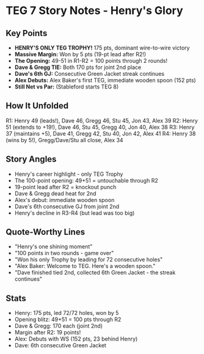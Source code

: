 # TEG 7 Story Notes - Henry's Glory

## Key Points
- **HENRY'S ONLY TEG TROPHY!** 175 pts, dominant wire-to-wire victory
- **Massive Margin:** Won by 5 pts (19-pt lead after R2!)
- **The Opening:** 49-51 in R1-R2 = 100 points through 2 rounds!
- **Dave & Gregg TIE:** Both 170 pts for joint 2nd place
- **Dave's 6th GJ:** Consecutive Green Jacket streak continues
- **Alex Debuts:** Alex Baker's first TEG, immediate wooden spoon (152 pts)
- **Still Net vs Par:** (Stableford starts TEG 8)

## How It Unfolded
R1: Henry 49 (leads!), Dave 46, Gregg 46, Stu 45, Jon 43, Alex 39
R2: Henry 51 (extends to +19!), Dave 46, Stu 45, Gregg 40, Jon 40, Alex 38
R3: Henry 37 (maintains +5), Dave 41, Gregg 42, Stu 40, Jon 42, Alex 41
R4: Henry 38 (wins by 5!), Gregg/Dave/Stu all close, Alex 34

## Story Angles
- Henry's career highlight - only TEG Trophy
- The 100-point opening: 49+51 = untouchable through R2
- 19-point lead after R2 = knockout punch
- Dave & Gregg dead heat for 2nd
- Alex's debut: immediate wooden spoon
- Dave's 6th consecutive GJ from joint 2nd
- Henry's decline in R3-R4 (but lead was too big)

## Quote-Worthy Lines
- "Henry's one shining moment"
- "100 points in two rounds - game over"
- "Won his only Trophy by leading for 72 consecutive holes"
- "Alex Baker: Welcome to TEG. Here's a wooden spoon."
- "Dave finished tied 2nd, collected 6th Green Jacket - the streak continues"

## Stats
- Henry: 175 pts, led 72/72 holes, won by 5
- Opening blitz: 49+51 = 100 pts through R2
- Dave & Gregg: 170 each (joint 2nd)
- Margin after R2: 19 points!
- Alex: Debuts with WS (152 pts, 23 behind Henry)
- Dave: 6th consecutive Green Jacket
